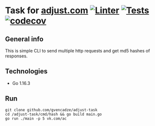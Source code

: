 # Task for [adjust.com](https://adjust.com) [![Linter](https://github.com/gvencadze/adjust-task/actions/workflows/lint.yml/badge.svg?branch=main)](https://github.com/gvencadze/adjust-task/actions/workflows/lint.yml) [![Tests](https://github.com/gvencadze/adjust-task/actions/workflows/go.yml/badge.svg?branch=main)](https://github.com/gvencadze/adjust-task/actions/workflows/go.yml) [![codecov](https://codecov.io/gh/gvencadze/adjust-task/branch/main/graph/badge.svg?token=YVMQC5DVIJ)](https://codecov.io/gh/gvencadze/adjust-task)

## General info
This is simple CLI to send multiple http requests and get md5 hashes of responses.

## Technologies
* Go 1.16.3

## Run
```
git clone github.com/gvencadze/adjust-task
cd /adjust-task/cmd/hash && go build main.go
go run ./main -p 5 vk.com/ac
```
